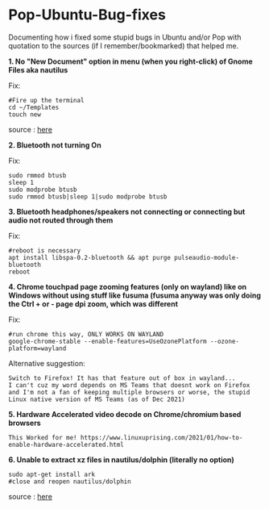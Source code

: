 # Pop-Ubuntu-Bug-fixes

Documenting how i fixed some stupid bugs in Ubuntu and/or Pop with quotation to the sources (if I remember/bookmarked) that helped me.

**1. No "New Document" option in menu (when you right-click) of Gnome Files aka nautilus** <br>

Fix:

    #Fire up the terminal
    cd ~/Templates
    touch new
    
source : [here](https://askubuntu.com/a/209669/1227056)

**2. Bluetooth not turning On**

Fix:

    sudo rmmod btusb
    sleep 1
    sudo modprobe btusb
    sudo rmmod btusb|sleep 1|sudo modprobe btusb
    

**3. Bluetooth headphones/speakers not connecting or connecting but audio not routed through them**

Fix:

    #reboot is necessary
    apt install libspa-0.2-bluetooth && apt purge pulseaudio-module-bluetooth
    reboot


**4. Chrome touchpad page zooming features (only on wayland) like on Windows without using stuff like fusuma (fusuma anyway was only doing the Ctrl + or - page dpi zoom, which was different**

Fix:

    #run chrome this way, ONLY WORKS ON WAYLAND
    google-chrome-stable --enable-features=UseOzonePlatform --ozone-platform=wayland
    
Alternative suggestion:

    Switch to Firefox! It has that feature out of box in wayland... 
    I can't cuz my word depends on MS Teams that doesnt work on Firefox and I'm not a fan of keeping multiple browsers or worse, the stupid Linux native version of MS Teams (as of Dec 2021)


**5. Hardware Accelerated video decode on Chrome/chromium based browsers**
    
`This Worked for me!
https://www.linuxuprising.com/2021/01/how-to-enable-hardware-accelerated.html`

**6. Unable to extract xz files in nautilus/dolphin (literally no option)**

    sudo apt-get install ark
    #close and reopen nautilus/dolphin

source : [here](https://askubuntu.com/a/881271/1227056)
